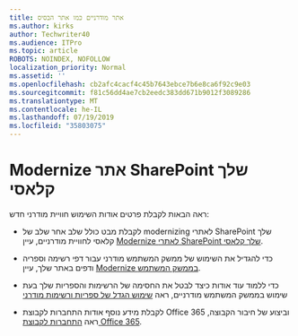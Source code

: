 ```yaml
---
title: אתר מודרניים כמו אתר הבסיס
ms.author: kirks
author: Techwriter40
ms.audience: ITPro
ms.topic: article
ROBOTS: NOINDEX, NOFOLLOW
localization_priority: Normal
ms.assetid: ''
ms.openlocfilehash: cb2afc4cacf4c45b7643ebce7b6e8ca6f92c9e03
ms.sourcegitcommit: f81c56dd4ae7cb2eedc383dd671b9012f3089286
ms.translationtype: MT
ms.contentlocale: he-IL
ms.lasthandoff: 07/19/2019
ms.locfileid: "35803075"
---
```

# <a name="modernize-your-classic-sharepoint-site"></a>Modernize אתר SharePoint שלך קלאסי

ראה הבאות לקבלת פרטים אודות השימוש חוויית מודרני חדש:

- לקבלת מבט כולל שלב אחר שלב של modernizing לאתרי SharePoint שלך קלאסי לחוויית מודרניים, עיין [Modernize לאתרי SharePoint שלך קלאסי](https://docs.microsoft.com/sharepoint/dev/transform/modernize-classic-sites).

- כדי להגדיל את השימוש של ממשק המשתמש מודרני עבור דפי רשימה וספריה ודפים באתר שלך, עיין [Modernize בממשק המשתמש](https://docs.microsoft.com/sharepoint/dev/transform/modernize-userinterface). 

- כדי ללמוד עוד אודות כיצד לבטל את החסימה של הרשימות והספריות שלך בעת שימוש בממשק המשתמש מודרניים, ראה [שימוש הגדל של ספריות ורשימות מודרני](https://docs.microsoft.com/sharepoint/dev/transform/modernize-userinterface-lists-and-libraries)

- לקבלת מידע נוסף אודות התחברות לקבוצת Office 365 וביצוע של חיבור הקבוצה, ראה [התחברות לקבוצת Office 365](https://docs.microsoft.com/sharepoint/dev/transform/modernize-connect-to-office365-group).
